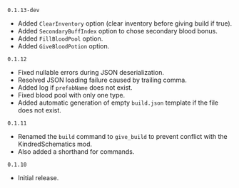 `0.1.13-dev`
- Added `ClearInventory` option (clear inventory before giving build if true).
- Added `SecondaryBuffIndex` option to chose secondary blood bonus.
- Added `FillBloodPool` option.
- Added `GiveBloodPotion` option.

`0.1.12`
- Fixed nullable errors during JSON deserialization.
- Resolved JSON loading failure caused by trailing comma.
- Added log if `prefabName` does not exist.
- Fixed blood pool with only one type.
- Added automatic generation of empty `build.json` template if the file does not exist.

`0.1.11`
- Renamed the `build` command to `give_build` to prevent conflict with the KindredSchematics mod.
- Also added a shorthand for commands.

`0.1.10`
- Initial release.